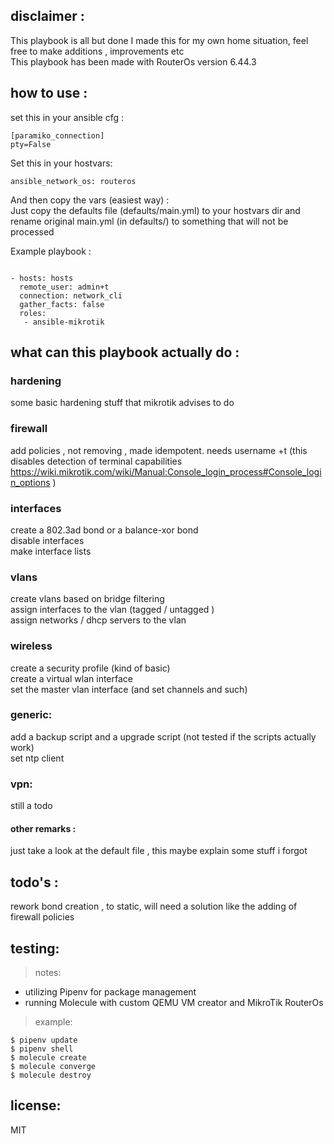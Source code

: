 ## disclaimer :
This playbook is all but done
I made this for my own home situation, feel free to make additions , improvements etc  
This playbook has been made with RouterOs version 6.44.3

## how to use :

set this in your ansible cfg :  
```
[paramiko_connection]
pty=False
```

Set this in your hostvars:  
```
ansible_network_os: routeros
```

And then copy the vars (easiest way) :  
Just copy the defaults file (defaults/main.yml) to your hostvars dir and rename original main.yml (in defaults/) to something that will not be processed

Example playbook :
```

- hosts: hosts
  remote_user: admin+t
  connection: network_cli
  gather_facts: false
  roles:
   - ansible-mikrotik
```

## what can this playbook actually do :

### hardening
  some basic hardening stuff that mikrotik advises to do

### firewall
  add policies , not removing , made idempotent.
  needs username +t (this disables detection of terminal capabilities https://wiki.mikrotik.com/wiki/Manual:Console_login_process#Console_login_options )


### interfaces
  create a 802.3ad bond or a balance-xor bond  
  disable interfaces  
  make interface lists  

### vlans
  create vlans based on bridge filtering  
  assign interfaces to the vlan (tagged / untagged )  
  assign networks / dhcp servers to the vlan  

### wireless
  create a security profile (kind of basic)  
  create a virtual wlan interface  
  set the master vlan interface (and set channels and such)  

### generic:
  add a backup script and a upgrade script (not tested if the scripts actually work)  
  set ntp client

### vpn:
  still a todo

#### other remarks :
  just take a look at the default file , this maybe explain some stuff i forgot

## todo's :

rework bond creation , to static, will need a solution like the adding of firewall policies

## testing:

> notes:
* utilizing Pipenv for package management
* running Molecule with custom QEMU VM creator and MikroTik RouterOs

> example:
```
$ pipenv update
$ pipenv shell
$ molecule create
$ molecule converge
$ molecule destroy
```

## license:
MIT
